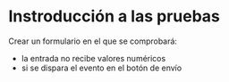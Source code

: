 
# Instroducción a las pruebas

Crear un formulario en el que se comprobará:
- la entrada no recibe valores numéricos 
- si se dispara el evento en el botón de envío
